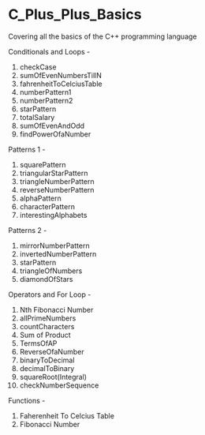 # C_Plus_Plus_Basics
Covering all the basics of the C++ programming language


Conditionals and Loops -
1. checkCase
2. sumOfEvenNumbersTillN
3. fahrenheitToCelciusTable
4. numberPattern1
5. numberPattern2
6. starPattern
7. totalSalary
8. sumOfEvenAndOdd
9. findPowerOfaNumber

Patterns 1 -
1. squarePattern
2. triangularStarPattern
3. triangleNumberPattern
4. reverseNumberPattern
5. alphaPattern
6. characterPattern
7. interestingAlphabets

Patterns 2 -
1. mirrorNumberPattern
2. invertedNumberPattern
3. starPattern
4. triangleOfNumbers
5. diamondOfStars

Operators and For Loop -
1. Nth Fibonacci Number
2. allPrimeNumbers
3. countCharacters
4. Sum of Product
5. TermsOfAP
6. ReverseOfaNumber
7. binaryToDecimal
8. decimalToBinary
9. squareRoot(Integral)
10. checkNumberSequence

Functions -
1. Faherenheit To Celcius Table
2. Fibonacci Number






